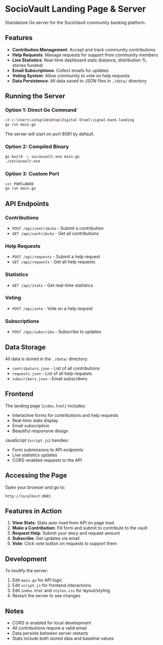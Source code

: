 # SocioVault Landing Page & Server

Standalone Go server for the SocioVault community banking platform.

## Features

- **Contribution Management**: Accept and track community contributions
- **Help Requests**: Manage requests for support from community members
- **Live Statistics**: Real-time dashboard stats (balance, distribution %, stories funded)
- **Email Subscriptions**: Collect emails for updates
- **Voting System**: Allow community to vote on help requests
- **Data Persistence**: All data saved to JSON files in `./data/` directory

## Running the Server

### Option 1: Direct Go Command
```bash
cd c:\Users\aship\Desktop\Digital Orael\signal-bank-landing
go run main.go
```

The server will start on port 8081 by default.

### Option 2: Compiled Binary
```bash
go build -o sociovault.exe main.go
./sociovault.exe
```

### Option 3: Custom Port
```bash
set PORT=8080
go run main.go
```

## API Endpoints

### Contributions
- `POST /api/contribute` - Submit a contribution
- `GET /api/contribute` - Get all contributions

### Help Requests
- `POST /api/requests` - Submit a help request
- `GET /api/requests` - Get all help requests

### Statistics
- `GET /api/stats` - Get real-time statistics

### Voting
- `POST /api/vote` - Vote on a help request

### Subscriptions
- `POST /api/subscribe` - Subscribe to updates

## Data Storage

All data is stored in the `./data/` directory:
- `contributors.json` - List of all contributions
- `requests.json` - List of all help requests
- `subscribers.json` - Email subscribers

## Frontend

The landing page (`index.html`) includes:
- Interactive forms for contributions and help requests
- Real-time stats display
- Email subscription
- Beautiful responsive design

JavaScript (`script.js`) handles:
- Form submissions to API endpoints
- Live statistics updates
- CORS-enabled requests to the API

## Accessing the Page

Open your browser and go to:
```
http://localhost:8081
```

## Features in Action

1. **View Stats**: Stats auto-load from API on page load
2. **Make a Contribution**: Fill form and submit to contribute to the vault
3. **Request Help**: Submit your story and request amount
4. **Subscribe**: Get updates via email
5. **Vote**: Click vote button on requests to support them

## Development

To modify the server:
1. Edit `main.go` for API logic
2. Edit `script.js` for frontend interactions
3. Edit `index.html` and `styles.css` for layout/styling
4. Restart the server to see changes

## Notes

- CORS is enabled for local development
- All contributions require a valid email
- Data persists between server restarts
- Stats include both stored data and baseline values

